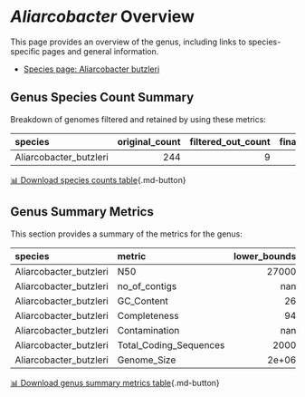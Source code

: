# *Aliarcobacter* Overview
This page provides an overview of the genus, including links to species-specific pages and general information.

- [Species page: Aliarcobacter butzleri](Aliarcobacter_butzleri/index.md)
## Genus Species Count Summary
Breakdown of genomes filtered and retained by using these metrics:

| species                |   original_count |   filtered_out_count |   final_count |
|:-----------------------|-----------------:|---------------------:|--------------:|
| Aliarcobacter_butzleri |              244 |                    9 |           235 |


[📊 Download species counts table](species_counts.csv){.md-button}
## Genus Summary Metrics
This section provides a summary of the metrics for the genus:

| species                | metric                 |   lower_bounds |   upper_bounds |
|:-----------------------|:-----------------------|---------------:|---------------:|
| Aliarcobacter_butzleri | N50                    |      27000     |      nan       |
| Aliarcobacter_butzleri | no_of_contigs          |        nan     |      200       |
| Aliarcobacter_butzleri | GC_Content             |         26     |       28       |
| Aliarcobacter_butzleri | Completeness           |         94     |      nan       |
| Aliarcobacter_butzleri | Contamination          |        nan     |       10       |
| Aliarcobacter_butzleri | Total_Coding_Sequences |       2000     |     2700       |
| Aliarcobacter_butzleri | Genome_Size            |          2e+06 |        2.6e+06 |


[📊 Download genus summary metrics table](genus_summary_metrics.csv){.md-button}
